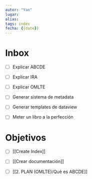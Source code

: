```yaml
---
autor: "Yan"
lugar:
alias:
tags: index
fecha: {{date}}
---
```



# Inbox
- [ ] Explicar ABCDE
- [ ] Explicar IRA
- [ ] Explicar OMLTE
- [ ] Generar sistema de metadata
- [ ] Generar templates de dataview
- [ ] Meter un libro a la perfección


# Objetivos
- [ ] [[Create Index]]
- [ ] [[Crear documentación]]
- [ ] [[2. PLAN (OMLTE)/Qué es ABCDE]]



